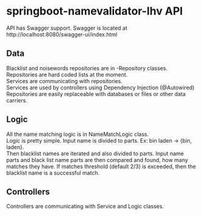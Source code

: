 # springboot-namevalidator-lhv API
API has Swagger support. Swagger is located at http://localhost:8080/swagger-ui/index.html

## Data
Blacklist and noisewords repositories are in -Repository classes. Repositories are hard coded lists at the moment.  
Services are communicating with repositories.  
Services are used by controllers using Dependency Injection (@Autowired)  
Repositories are easily replaceable with databases or files or other data carriers.  

## Logic
All the name matching logic is in NameMatchLogic class.  
Logic is pretty simple. Input name is divided to parts. Ex: bin laden -> {bin, laden}.  
Then blacklist names are iterated and also divided to parts. Input name parts and black list name parts are then compared and found, how many matches they have. If matches threshold (default 2/3) is exceeded, then the blacklist name is a successful match.

## Controllers
Controllers are communicating with Service and Logic classes.
